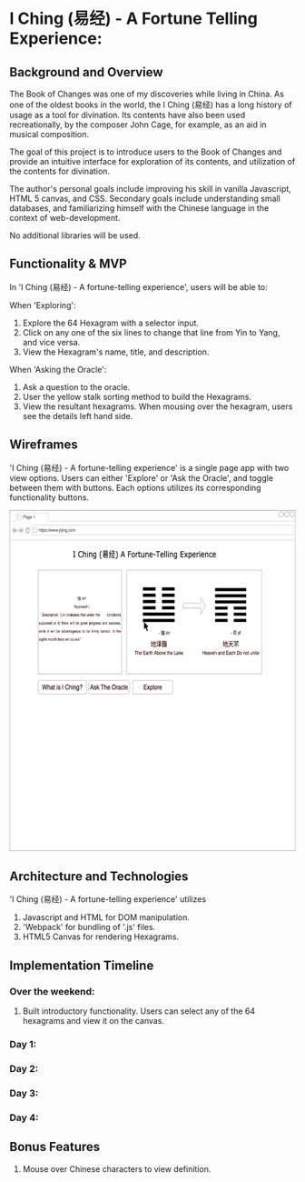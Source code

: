 # I Ching (易经) - A Fortune Telling Experience:

## Background and Overview

The Book of Changes was one of my discoveries while living in China. As one of the oldest books in the world, the I Ching (易经) has a long history of usage as a tool for divination. Its contents have also been used recreationally, by the composer John Cage, for example, as an aid in musical composition.  

The goal of this project is to introduce users to the Book of Changes and provide an intuitive interface for exploration of its contents, and utilization of the contents for divination.  

The author's personal goals include improving his skill in vanilla Javascript, HTML 5 canvas, and CSS. Secondary goals include understanding small databases, and familiarizing himself with the Chinese language in the context of web-development.   

No additional libraries will be used.

## Functionality & MVP

In 'I Ching (易经) - A fortune-telling experience', users will be able to:

When 'Exploring':
1. Explore the 64 Hexagram with a selector input.
2. Click on any one of the six lines to change that line from Yin to Yang, and vice versa.
3. View the Hexagram's name, title, and description.

When 'Asking the Oracle':
1. Ask a question to the oracle.
2. User the yellow stalk sorting method to build the Hexagrams.
3. View the resultant hexagrams. When mousing over the hexagram, users see the details left hand side.


## Wireframes

'I Ching (易经) - A fortune-telling experience' is a single page app with two view options. Users can either 'Explore' or 'Ask the Oracle', and toggle between them with buttons. Each options utilizes its corresponding functionality buttons.

<img height="600px" width="700px" src="https://github.com/Adrianjewell91/yijing/blob/master/wireframes/W2-Oracle.jpg"/>


## Architecture and Technologies

'I Ching (易经) - A fortune-telling experience' utilizes
  1. Javascript and HTML for DOM manipulation.
  2. 'Webpack' for bundling of '.js' files.
  3. HTML5 Canvas for rendering Hexagrams.     

## Implementation Timeline

### Over the weekend:
1. Built introductory functionality. Users can select any of the 64 hexagrams and view it on the canvas.

### Day 1:

### Day 2:

### Day 3:

### Day 4:

## Bonus Features
1. Mouse over Chinese characters to view definition.
